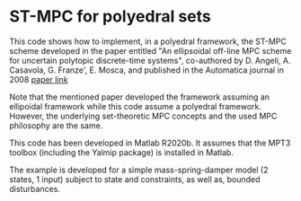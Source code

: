 # ST-MPC for polyedral sets

This code shows how to implement, in a polyedral framework, the ST-MPC scheme developed in the paper entitled "An ellipsoidal off-line MPC scheme for uncertain polytopic discrete-time systems", co-authored by D. Angeli, A. Casavola, G. Franze', E. Mosca, and published in the Automatica journal in 2008 [paper link](https://www.sciencedirect.com/science/article/abs/pii/S0005109808003014)

Note that the mentioned paper developed the framework assuming an ellipoidal framework while this code assume a polyedral framework. However, the underlying set-theoretic MPC concepts and the used MPC philosophy are the same. 

This code has been developed in Matlab R2020b. It assumes that the MPT3 toolbox (including the Yalmip package) is installed in Matlab.

The example is developed for a simple mass-spring-damper model (2 states, 1 input) subject to state and constraints, as well as, bounded disturbances.
